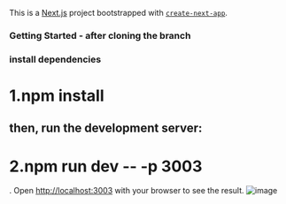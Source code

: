 This is a [Next.js](https://nextjs.org/) project bootstrapped with [`create-next-app`](https://github.com/vercel/next.js/tree/canary/packages/create-next-app).

### Getting Started - after cloning the branch
### install dependencies
# 1.npm install
## then, run the development server:
# 2.npm run dev -- -p 3003

.
Open [http://localhost:3003](http://localhost:3003) with your browser to see the result.
![image](https://user-images.githubusercontent.com/22786627/169547967-f1446e00-bb56-4a29-af2b-81b4b27cabeb.png)
